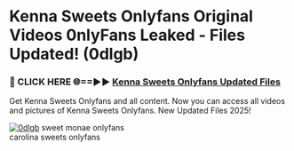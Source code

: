 # Kenna Sweets Onlyfans Original Videos 0nlyFans Leaked - Files Updated! (0dlgb)

<h3>🔴 CLICK HERE 🌐==►► <a href="https://tinyurl.com/2jnfzry5" rel="nofollow">Kenna Sweets Onlyfans Updated Files</a></h3>

Get Kenna Sweets Onlyfans and all content. Now you can access all videos and pictures of Kenna Sweets Onlyfans. New Updated Files 2025!

[![0dlgb](https://i.imgur.com/GyGTBgg.gif)](https://tinyurl.com/2jnfzry5)
sweet monae onlyfans<br>
carolina sweets onlyfans